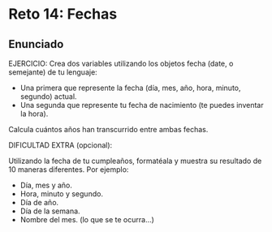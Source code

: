 # Reto 14: Fechas

## Enunciado

EJERCICIO:
Crea dos variables utilizando los objetos fecha (date, o semejante) de tu lenguaje:

- Una primera que represente la fecha (día, mes, año, hora, minuto, segundo) actual.
- Una segunda que represente tu fecha de nacimiento (te puedes inventar la hora).

Calcula cuántos años han transcurrido entre ambas fechas.

DIFICULTAD EXTRA (opcional):

Utilizando la fecha de tu cumpleaños, formatéala y muestra su resultado de 10 maneras diferentes. Por ejemplo:

- Día, mes y año.
- Hora, minuto y segundo.
- Día de año.
- Día de la semana.
- Nombre del mes.
(lo que se te ocurra...)
